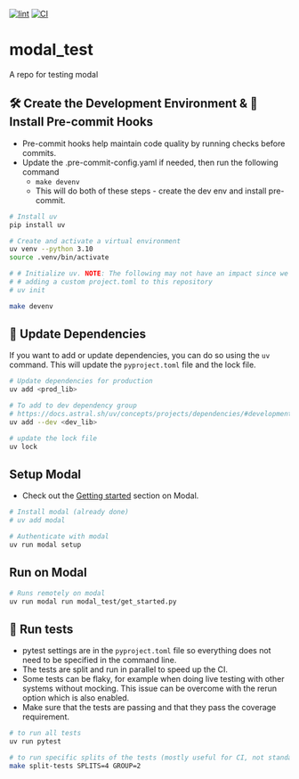 [![lint](https://github.com/ngupta23/modal_test/actions/workflows/lint.yaml/badge.svg)](https://github.com/ngupta23/modal_test/actions/workflows/lint.yaml)
[![CI](https://github.com/ngupta23/modal_test/actions/workflows/ci.yaml/badge.svg)](https://github.com/ngupta23/modal_test/actions/workflows/ci.yaml)

# modal_test
A repo for testing modal

## 🛠️ Create the Development Environment & 🔧 Install Pre-commit Hooks

* Pre-commit hooks help maintain code quality by running checks before commits.
* Update the .pre-commit-config.yaml if needed, then run the following command
  * `make devenv`
  * This will do both of these steps - create the dev env and install pre-commit.

```bash
# Install uv
pip install uv

# Create and activate a virtual environment
uv venv --python 3.10
source .venv/bin/activate

# # Initialize uv. NOTE: The following may not have an impact since we are already
# # adding a custom project.toml to this repository
# uv init

make devenv
```

## 🔄 Update Dependencies

If you want to add or update dependencies, you can do so using the `uv` command. This will update the `pyproject.toml` file and the lock file.

```bash
# Update dependencies for production
uv add <prod_lib>

# To add to dev dependency group
# https://docs.astral.sh/uv/concepts/projects/dependencies/#development-dependencies
uv add --dev <dev_lib>

# update the lock file
uv lock
```

## Setup Modal

* Check out the [Getting started](https://modal.com/docs/guide) section on Modal.

```bash
# Install modal (already done)
# uv add modal

# Authenticate with modal
uv run modal setup
```

## Run on Modal

```bash
# Runs remotely on modal
uv run modal run modal_test/get_started.py
```


## 🏃 Run tests

* pytest settings are in the `pyproject.toml` file so everything does not need to be specified in the command line.
* The tests are split and run in parallel to speed up the CI.
* Some tests can be flaky, for example when doing live testing with other systems without mocking. This issue can be overcome with the rerun option which is also enabled.
* Make sure that the tests are passing and that they pass the coverage requirement.

```bash
# to run all tests
uv run pytest

# to run specific splits of the tests (mostly useful for CI, not standalone).
make split-tests SPLITS=4 GROUP=2
```